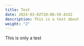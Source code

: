 ```yaml
---
title: Test
date: 2024-03-02T20:06:59.833Z
description: This is a test about
weight: "2"
---
```

This is only a test
